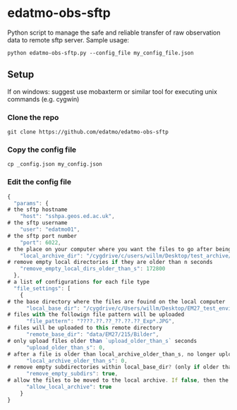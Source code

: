 # edatmo-obs-sftp
 Python script to manage the safe and reliable transfer of raw observation data to remote sftp server. Sample usage:


 ```
python edatmo-obs-sftp.py --config_file my_config_file.json
```

## Setup

If on windows: suggest use mobaxterm or similar tool for executing unix commands (e.g. cygwin)

### Clone the repo

```
git clone https://github.com/edatmo/edatmo-obs-sftp
```

### Copy the config file

```
cp _config.json my_config.json
```


### Edit the config file

```javascript
{
  "params": {
# the sftp hostname
    "host": "sshpa.geos.ed.ac.uk",
# the sftp username
    "user": "edatmo01",
# the sftp port number
    "port": 6022,
# the place on your computer where you want the files to go after being successfully uploaded
    "local_archive_dir": "/cygdrive/c/users/willm/Desktop/test_archive/",
# remove empty local directories if they are older than n seconds
    "remove_empty_local_dirs_older_than_s": 172800
  },
# a list of configurations for each file type
  "file_settings": [
    {
# the base directory where the files are fouind on the local computer
      "local_base_dir": "/cygdrive/c/Users/willm/Desktop/EM27_test_environment/Public/Documents/EM27/CAMTRACKER/Bilder",
# files with the followign file pattern will be uploaded
      "file_pattern": "????.??.??_??.??.??_Exp*.JPG",
# files will be uploaded to this remote directory
      "remote_base_dir": "data/EM27/215/Bilder",
# only upload files older than `upload_older_than_s` seconds
      "upload_older_than_s": 0,
# after a file is older than local_archive_older_than_s, no longer upload the file. Instead, move file to local_archive_dir
      "local_archive_older_than_s": 0,
# remove empty subdirectories within local_base_dir? (only if older than remove_empty_local_dirs_older_than_s)
      "remove_empty_subdirs": true,
# allow the files to be moved to the local archive. If false, then the files will always be re-uploaded . 
      "allow_local_archive": true
    }
}
```

